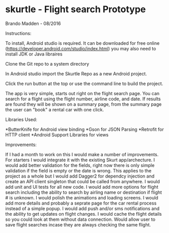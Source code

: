 # skurtle - Flight search Prototype
Brando Madden - 08/2016 

Instructions: 

To install, Android studio is required. It can be downloaded for free online (https://developer.android.com/studio/index.html)
you may also need to install JDK or Java libraires

Clone the Git repo to a system directory

In Android studio import the Skurtle Repo as a new Android project. 

Click the run button at the top or use the command line to build the project.

The app is very simple, starts out right on the flight search page. You can search for a flight using the flight number, airline code, and date. If results are found they will be shown on a summary page, from the summary page the user can "book" a rental car with one click. 

Libraries Used: 

*ButterKnife for Android view binding
*Gson for JSON Parsing
*Retrofit for HTTP client
*Android Support Libraries for views

Improvements:

If I had a month to work on this I would make a number of improvements. For starters I would integrate it with the existing Skurt app/archecture. I would add better validation for the fields, right now there is only simple validation if the field is empty or the date is wrong. This applies to the project as a whole but I would add Dagger2 for dependcy injection and create an API client singleton that could be called from anywhere. I would add unit and UI tests for all new code. I would add more options for flight search including the ability to search by airling name or destination if flight # is unknown. I would polish the animations and loading screens. I would add more details and probably a seprate page for the car rental process instead of a simple popup. I would add push and/or sms notifications and the ability to get updates on flight changes. I would cache the flight details so you could look at them without data connection. Would allow user to save flight searches incase they are always checking the same flight. 
